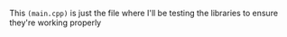 This `(main.cpp)` is just the file where I'll be testing the libraries to ensure they're working properly
